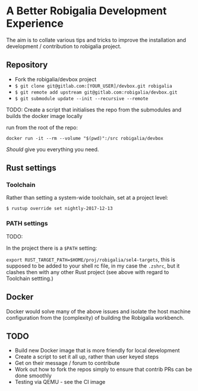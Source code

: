 # A Better Robigalia Development Experience

The aim is to collate various tips and tricks to improve the installation and development / contribution to robigalia project.

## Repository

- Fork the robigalia/devbox project
- ``$ git clone git@gitlab.com:[YOUR_USER]/devbox.git robigalia``
- ``$ git remote add upstream git@gitlab.com:robigalia/devbox.git``
- ``$ git submodule update --init --recursive --remote``

TODO: Create a script that initialises the repo from the submodules and builds the docker image locally

run from the root of the repo:

``docker run -it --rm --volume "$(pwd)":/src robigalia/devbox``

*Should* give you everything you need.

## Rust settings

### Toolchain

Rather than setting a system-wide toolchain, set at a project level:

``$ rustup override set nightly-2017-12-13``

### PATH settings

TODO:

In the project there is a ``$PATH`` setting:

``export RUST_TARGET_PATH=$HOME/proj/robigalia/sel4-targets``, this is supposed to be added to your shell rc file, in my case the ``.zshrc``, but it clashes then with any other Rust project (see above with regard to Toolchain settting.)

## Docker

Docker would solve many of the above issues and isolate the host machine configuration from the (complexity) of building the Robigalia workbench.

## TODO

- Build new Docker image that is more friendly for local development
- Create a script to set it all up, rather than user keyed steps
- Get on their message / forum to contribute
- Work out how to fork the repos simply to ensure that contrib PRs can be done smoothly
- Testing via QEMU - see the CI image
